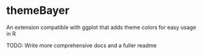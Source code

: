 # themeBayer

An extension compatible with ggplot that adds theme colors for easy usage in R

TODO: Write more comprehensive docs and a fuller readme
